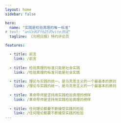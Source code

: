 ```yaml
---
layout: home
sidebar: false

hero:
  name: "实践是检验真理的唯一标准"
# text: "anVzdGFtb25的vite测试"
  tagline: 《光明日报》特约评论员

features:

  - title: 前言
    link: /前言
  
  - title: 检验真理的标准只能是社会实践
    link: /检验真理的标准只能是社会实践
    
  - title: 理论与实践的统一，是马克思主义的一个最基本的原则
    link: /理论与实践的统一，是马克思主义的一个最基本的原则
    
  - title: 革命导师是坚持用实践检验真理的榜样
    link: /革命导师是坚持用实践检验真理的榜样
    
  - title: 任何理论都要不断接受实践的检验
    link: /任何理论都要不断接受实践的检验
---
```

